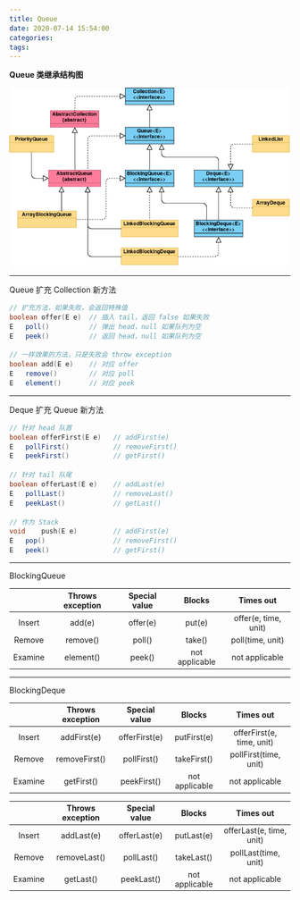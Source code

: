 ```yaml
---
title: Queue
date: 2020-07-14 15:54:00
categories: 
tags:
---
```

**Queue 类继承结构图**  

<div align=center>

![Queue类图](/img/Java/Queue.png)

</div>

---
Queue 扩充 Collection 新方法

```java
// 扩充方法，如果失败，会返回特殊值
boolean offer​(E e)  // 插入 tail，返回 false 如果失败
E   poll()          // 弹出 head，null 如果队列为空
E   peek()          // 返回 head，null 如果队列为空

// 一样效果的方法，只是失败会 throw exception
boolean add​(E e)    // 对应 offer
E   remove()        // 对应 poll   
E   element()       // 对应 peek
```

---
Deque 扩充 Queue 新方法

```java
// 针对 head 队首
boolean offerFirst​(E e)   // addFirst(e)
E   pollFirst()           // removeFirst()
E   peekFirst()           // getFirst()

// 针对 tail 队尾
boolean offerLast​(E e)    // addLast(e)
E   pollLast()            // removeLast()
E   peekLast()            // getLast()

// 作为 Stack
void    push​(E e)         // addFirst(e)
E   pop()                 // removeFirst()
E   peek()                // getFirst()
```

---
BlockingQueue

|  |  Throws exception  | Special value | Blocks |  Times out |
| :--: | :--: | :--: | :--: | :--: |
| Insert | add(e) |  offer(e) |    put(e) |  offer(e, time, unit) | 
| Remove |  remove()   |  poll()  | take() |  poll(time, unit)| 
| Examine | element() |   peek() |  not applicable  | not applicable| 

---
BlockingDeque

|  |  Throws exception  | Special value | Blocks |  Times out |
| :--: | :--: | :--: | :--: | :--: |
| Insert |  addFirst(e)|  offerFirst(e) |   putFirst(e) | offerFirst(e, time, unit)| 
| Remove |  removeFirst()  |  pollFirst()|  takeFirst()|  pollFirst(time, unit)| 
| Examine | getFirst() |  peekFirst() |  not applicable |  not applicable| 


|  |  Throws exception  | Special value | Blocks |  Times out |
| :--: | :--: | :--: | :--: | :--: |
| Insert |  addLast(e)|  offerLast(e) |   putLast(e) | offerLast(e, time, unit)| 
| Remove |  removeLast()  |  pollLast()|  takeLast()|  pollLast(time, unit)| 
| Examine | getLast() |  peekLast() |  not applicable |  not applicable| 
